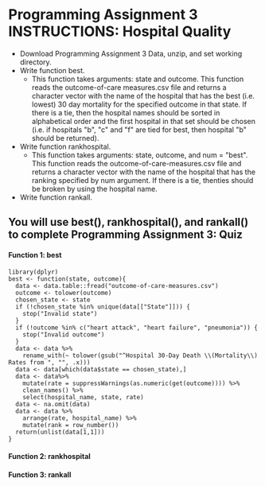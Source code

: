 # Programming Assignment 3 INSTRUCTIONS: Hospital Quality
* Download Programming Assignment 3 Data, unzip, and set working directory.
* Write function best.
  + This function takes arguments: state and outcome. This function reads the outcome-of-care measures.csv file and returns a character vector with the name of the hospital that has the best (i.e. lowest) 30 day mortality for the specified outcome in that state. If there is a tie, then the hospital names should be sorted in alphabetical order and the first hospital in that set should be chosen (i.e. if hospitals "b", "c" and "f" are tied for best, then hospital "b" should be returned).
* Write function rankhospital.
  + This function takes arguments: state, outcome, and num = "best". This function reads the outcome-of-care-measures.csv file and returns a character vector with the name of the hospital that has the ranking specified by num argument. If there is a tie, thenties should be broken by using the hospital name. 
* Write function rankall.

## You will use best(), rankhospital(), and rankall() to complete Programming Assignment 3: Quiz

#### Function 1: best

```{r}
library(dplyr)
best <- function(state, outcome){
  data <- data.table::fread("outcome-of-care-measures.csv")
  outcome <- tolower(outcome)
  chosen_state <- state 
  if (!chosen_state %in% unique(data[["State"]])) {
    stop("Invalid state")
  }
  if (!outcome %in% c("heart attack", "heart failure", "pneumonia")) {
    stop("Invalid outcome")
  }
  data <- data %>% 
    rename_with(~ tolower(gsub("^Hospital 30-Day Death \\(Mortality\\) Rates from ", "", .x)))
  data <- data[which(data$state == chosen_state),]
  data <- data%>%
    mutate(rate = suppressWarnings(as.numeric(get(outcome)))) %>%
    clean_names() %>%
    select(hospital_name, state, rate)
  data <- na.omit(data)
  data <- data %>%
    arrange(rate, hospital_name) %>%
    mutate(rank = row_number())  
  return(unlist(data[1,1]))
}
```

#### Function 2: rankhospital

#### Function 3: rankall
